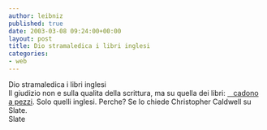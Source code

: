 ```yaml
---
author: leibniz
published: true
date: 2003-03-08 09:24:00+00:00
layout: post
title: Dio stramaledica i libri inglesi 
categories:
- web
---
```


Dio stramaledica i libri inglesi  
   Il giudizio non e sulla qualita della scrittura, ma su quella dei libri:  [   cadono a pezzi][1]. Solo quelli inglesi. Perche? Se lo chiede   Christopher Caldwell su Slate.  
  Slate

[1]:	http://slate.msn.com/id/2079769/
